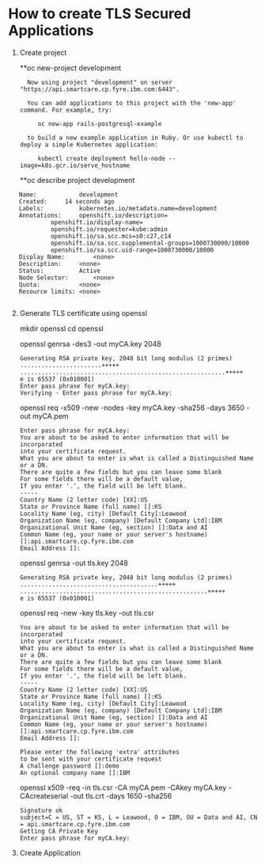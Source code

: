 # How to create TLS Secured Applications


1. Create project

   **oc new-project development
   ```
     Now using project "development" on server "https://api.smartcare.cp.fyre.ibm.com:6443".

     You can add applications to this project with the 'new-app' command. For example, try:

        oc new-app rails-postgresql-example

     to build a new example application in Ruby. Or use kubectl to deploy a simple Kubernetes application:

        kubectl create deployment hello-node --image=k8s.gcr.io/serve_hostname
   ```


   **oc describe project development
   
```
   Name:			development
   Created:		14 seconds ago
   Labels:			kubernetes.io/metadata.name=development
   Annotations:		openshift.io/description=
		   	openshift.io/display-name=
		  	openshift.io/requester=kube:admin
		  	openshift.io/sa.scc.mcs=s0:c27,c14
		  	openshift.io/sa.scc.supplemental-groups=1000730000/10000
		  	openshift.io/sa.scc.uid-range=1000730000/10000
   Display Name:		<none>
   Description:		<none>
   Status:			Active
   Node Selector:		<none>
   Quota:			<none>
   Resource limits:	<none>
  
   ```
   
   
   
2. Generate TLS certificate using openssl

   mkdir openssl
   cd openssl
   
   openssl genrsa -des3 -out myCA.key 2048
   ```
   Generating RSA private key, 2048 bit long modulus (2 primes)
   .......................+++++
   ..........................................................+++++
   e is 65537 (0x010001)
   Enter pass phrase for myCA.key:
   Verifying - Enter pass phrase for myCA.key:
   ```
   
   openssl req -x509 -new -nodes -key myCA.key -sha256 -days 3650 -out myCA.pem
   
   ```
   Enter pass phrase for myCA.key:
   You are about to be asked to enter information that will be incorporated
   into your certificate request.
   What you are about to enter is what is called a Distinguished Name or a DN.
   There are quite a few fields but you can leave some blank
   For some fields there will be a default value,
   If you enter '.', the field will be left blank.
   -----
   Country Name (2 letter code) [XX]:US
   State or Province Name (full name) []:KS
   Locality Name (eg, city) [Default City]:Leawood
   Organization Name (eg, company) [Default Company Ltd]:IBM
   Organizational Unit Name (eg, section) []:Data and AI
   Common Name (eg, your name or your server's hostname) []:api.smartcare.cp.fyre.ibm.com
   Email Address []:
   ```

   openssl genrsa -out tls.key 2048
   
   ```
   Generating RSA private key, 2048 bit long modulus (2 primes)
   .......................................+++++
   .....................................................+++++
   e is 65537 (0x010001)
   ```
   
   openssl req -new -key tls.key -out tls.csr
   
   ```
   You are about to be asked to enter information that will be incorporated
   into your certificate request.
   What you are about to enter is what is called a Distinguished Name or a DN.
   There are quite a few fields but you can leave some blank
   For some fields there will be a default value,
   If you enter '.', the field will be left blank.
   -----
   Country Name (2 letter code) [XX]:US
   State or Province Name (full name) []:KS
   Locality Name (eg, city) [Default City]:Leawood
   Organization Name (eg, company) [Default Company Ltd]:IBM
   Organizational Unit Name (eg, section) []:Data and AI
   Common Name (eg, your name or your server's hostname) []:api.smartcare.cp.fyre.ibm.com
   Email Address []:

   Please enter the following 'extra' attributes
   to be sent with your certificate request
   A challenge password []:demo
   An optional company name []:IBM

   ```

   openssl x509 -req -in tls.csr -CA myCA.pem -CAkey myCA.key -CAcreateserial -out tls.crt -days 1650 -sha256

   ```
   Signature ok
   subject=C = US, ST = KS, L = Leawood, O = IBM, OU = Data and AI, CN = api.smartcare.cp.fyre.ibm.com
   Getting CA Private Key
   Enter pass phrase for myCA.key:
   ```


3. Create Application




 
